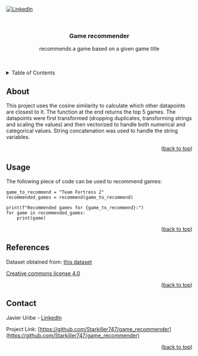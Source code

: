 <!-- Improved compatibility of back to top link: See: https://github.com/othneildrew/Best-README-Template/pull/73 -->
<a name="readme-top"></a>

<!-- PROJECT SHIELDS -->
[![LinkedIn][linkedin-shield]][linkedin-url]



<!-- PROJECT LOGO -->
<br />
<div align="center">
  <a href="https://github.com/Starkiller747/game-recommender">
  </a>

<h3 align="center">Game recommender</h3>

  <p align="center">
    recommends a game based on a given game title
    <br />
    <br />
    <br />
  </p>
</div>



<!-- TABLE OF CONTENTS -->
<details>
  <summary>Table of Contents</summary>
  <ol>
    <li><a href="#about">About</a></li>
    <li><a href="#usage">Usage</a></li>
    <li><a href="#contact">Contact</a></li>
  </ol>
</details>

## About
This project uses the cosine similarity to calculate which other datapoints are closest to it. The function at the end returns the top 5 games.
The datapoints were first transformed (dropping duplicates, transforming strings and scaling the values) and then vectorized to handle both numerical and categorical values.
String concatenation was used to handle the string variables.

<p align="right">(<a href="#readme-top">back to top</a>)</p>

## Usage

The following piece of code can be used to recommend games:
```
game_to_recommend = "Team Fortress 2"
recommended_games = recommend(game_to_recommend)

print(f"Recommended games for {game_to_recommend}:")
for game in recommended_games:
    print(game)
```

<p align="right">(<a href="#readme-top">back to top</a>)</p>

<!-- LICENSE -->
## References

Dataset obtained from: [this dataset](https://www.kaggle.com/datasets/nikdavis/steam-store-games)

[Creative commons license 4.0](https://creativecommons.org/licenses/by/4.0/)
<p align="right">(<a href="#readme-top">back to top</a>)</p>



<!-- CONTACT -->
## Contact

Javier Uribe - [LinkedIn](https://www.linkedin.com/in/jrus93/)

Project Link: [https://github.com/Starkiller747/game_recommender](https://github.com/Starkiller747/game_recommender)

<p align="right">(<a href="#readme-top">back to top</a>)</p>



<!-- MARKDOWN LINKS & IMAGES -->
<!-- https://www.markdownguide.org/basic-syntax/#reference-style-links -->
[linkedin-shield]: https://img.shields.io/badge/-LinkedIn-black.svg?style=for-the-badge&logo=linkedin&colorB=555
[linkedin-url]: https://linkedin.com/in/jrus93
